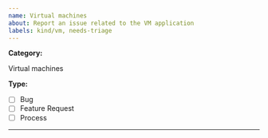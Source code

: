 ```yaml
---
name: Virtual machines
about: Report an issue related to the VM application
labels: kind/vm, needs-triage
---
```


**Category:**

Virtual machines

**Type:**

- [ ] Bug
- [ ] Feature Request
- [ ] Process

---

<!-- 1. Please select the type of the issue from the list above. -->
<!-- 2. Please describe the issue below. -->




